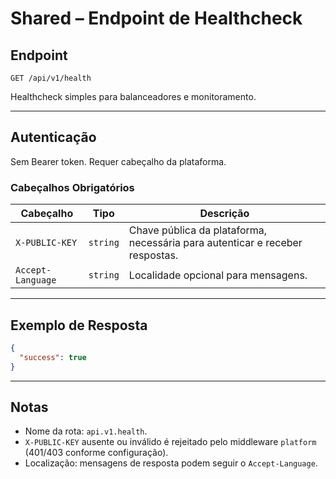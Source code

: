 # Shared – Endpoint de Healthcheck

## Endpoint

`GET /api/v1/health`

Healthcheck simples para balanceadores e monitoramento.

---

## Autenticação

Sem Bearer token. Requer cabeçalho da plataforma.

### Cabeçalhos Obrigatórios

| Cabeçalho | Tipo | Descrição |
| --------- | ---- | --------- |
| `X-PUBLIC-KEY` | `string` | Chave pública da plataforma, necessária para autenticar e receber respostas. |
| `Accept-Language` | `string` | Localidade opcional para mensagens. |

---

## Exemplo de Resposta

```json
{
  "success": true
}
```

---

## Notas

* Nome da rota: `api.v1.health`.
* `X-PUBLIC-KEY` ausente ou inválido é rejeitado pelo middleware `platform` (401/403 conforme configuração).
* Localização: mensagens de resposta podem seguir o `Accept-Language`.

